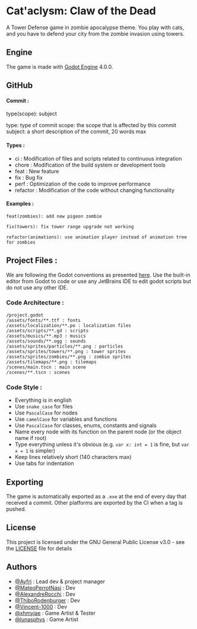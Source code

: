 # Cat'aclysm: Claw of the Dead

A Tower Defense game in zombie apocalypse theme.
You play with cats, and you have to defend your city from the zombie invasion using towers.

## Engine

The game is made with [Godot Engine](https://godotengine.org/) 4.0.0.

## GitHub

#### Commit :

type(scope): subject

type: type of commit
scope: the scope that is affected by this commit
subject: a short description of the commit, 20 words max

#### Types :

* ci : Modification of files and scripts related to continuous integration
* chore : Modification of the build system or development tools
* feat : New feature
* fix : Bug fix
* perf : Optimization of the code to improve performance
* refactor : Modification of the code without changing functionality

#### Examples :

```
feat(zombies): add new pigeon zombie
```

```
fix(towers): fix tower range upgrade not working
```

```
refactor(animations): use animation player instead of animation tree for zombies
```

## Project Files :

We are following the Godot conventions as presented [here](https://docs.godotengine.org/en/latest/tutorials/best_practices/index.html).
Use the built-in editor from Godot to code or use any JetBrains IDE to edit godot scripts but do not use any other IDE.

### Code Architecture :

```
/project.godot
/assets/fonts/**.ttf : fonts
/assets/localization/**.po : localization files
/assets/scripts/**.gd : scripts
/assets/musics/**.mp3 : musics
/assets/sounds/**.ogg : sounds
/assets/sprites/particles/**.png : particles
/assets/sprites/towers/**.png : tower sprites
/assets/sprites/zombies/**.png : zombie sprites
/assets/tilemaps/**.png : tilemaps
/scenes/main.tscn : main scene
/scenes/**.tscn : scenes
```

### Code Style :

* Everything is in english
* Use `snake_case` for files
* Use `PascalCase` for nodes
* Use `camelCase` for variables and functions
* Use `PascalCase` for classes, enums, constants and signals
* Name every node with its function on the parent node (or the object name if root)
* Type everything unless it's obvious (e.g. `var x: int = 1` is fine, but `var x = 1` is simpler)
* Keep lines relatively short (140 characters max)
* Use tabs for indentation

## Exporting

The game is automatically exported as a `.exe` at the end of every day that received a commit.
Other platforms are exported by the CI when a tag is pushed.

## License

This project is licensed under the GNU General Public License v3.0 - see the [LICENSE](LICENSE) file for details

## Authors

* [@Ayfri](https://github.com/Ayfri) : Lead dev & project manager
* [@MateoPerrotNasi](https://github.com/MateoPerrotNasi) : Dev
* [@AlexandreRocchi](https://github.com/AlexandreRocchi) : Dev
* [@ThiboRodenburger](https://github.com/ThiboRodenburger) : Dev
* [@Vincent-1000](https://github.com/Vincent-1000) : Dev
* [@xhmyjae](https://github.com/xhmyjae) : Game Artist & Tester
* [@lunasphys](https://gihtub.com/lunasphys) : Game Artist
